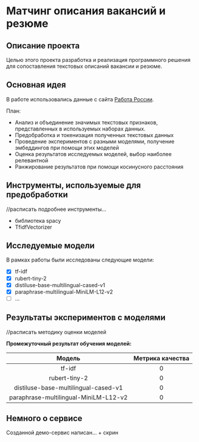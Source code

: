 # Матчинг описания вакансий и резюме
## Описание проекта 
Целью этого проекта разработка и реализация программного решения для сопоставления текстовых описаний вакансии и резюме. 
## Основная идея
В работе использовались данные с сайта [Работа России](https://trudvsem.ru/opendata/datasets). 

План:
- Анализ и объединение значимых текстовых признаков, представленных в используемых наборах данных. 
- Предобработка и токенизация полученных текстовых данных
- Проведение экспериментов с разными моделями, получение эмбеддингов при помощи этих моделей
- Оценка результатов исследуемых моделей, выбор наиболее релевантной
- Ранжирование результатов при помощи косинусного расстояния
## Инструменты, используемые для предобработки 
//расписать подробнее инструменты…

- библиотека spacy
- TfidfVectorizer
## Исследуемые модели
В рамках работы были исследованы следующие модели:

- [x] tf-idf
- [x] rubert-tiny-2
- [x] distiluse-base-multilingual-cased-v1
- [x] paraphrase-multilingual-MiniLM-L12-v2
- [ ] …
## Результаты экспериментов с моделями
//расписать методику оценки моделей

**Промежуточный результат обучения моделей:**

|   Модель        |   Метрика качества|                                   
|:-:|:-:|
|        tf-idf     | 0 |
|    rubert-tiny-2  | 0 |
|    distiluse-base-multilingual-cased-v1        | 0 |
|    paraphrase-multilingual-MiniLM-L12-v2| 0 |


## Немного о сервисе
Созданной демо-сервис написан… + скрин 
